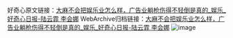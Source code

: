 好奇心原文链接：[大麻不会把娱乐业怎么样，广告业躺枪伤得不轻倒是真的_娱乐_好奇心日报-陆云霏 李会娜](https://www.qdaily.com/articles/1955.html)
WebArchive归档链接：[大麻不会把娱乐业怎么样，广告业躺枪伤得不轻倒是真的_娱乐_好奇心日报-陆云霏 李会娜](http://web.archive.org/web/20190623150133/https://www.qdaily.com/articles/1955.html)
![image](http://ww3.sinaimg.cn/large/007d5XDply1g3v4k217okj30u06ub7wi)